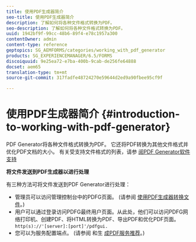 ```yaml
---
title: 使用PDF生成器简介
seo-title: 使用PDF生成器简介
description: 了解如何将各种文件格式转换为PDF。
seo-description: 了解如何将各种文件格式转换为PDF。
uuid: 1942bf9f-99cc-48b6-89f4-e78c1957a300
contentOwner: admin
content-type: reference
geptopics: SG_AEMFORMS/categories/working_with_pdf_generator
products: SG_EXPERIENCEMANAGER/6.5/FORMS
discoiquuid: 9e25ea72-e7ba-400b-9cab-de256fe64888
docset: aem65
translation-type: tm+mt
source-git-commit: 317fadfe48724270e59644d2ed9a90fbee95cf9f

---
```



# 使用PDF生成器简介 {#introduction-to-working-with-pdf-generator}

PDF Generator将各种文件格式转换为PDF。 它还将PDF转换为其他文件格式并优化PDF文档的大小。 有关受支持文件格式的列表，请参 [阅PDF Generator软件支持](/help/forms/using/aem-forms-jee-supported-platforms.md)

**将文件发送到PDF生成器以进行处理**

有三种方法可将文件发送到PDF Generator进行处理：

* 管理员可以访问管理控制台中的PDFG页面。 (请参阅 [使用PDF生成器转换文件](/help/forms/using/admin-help/converting-files-using-pdf-generator.md)。)
* 用户可以通过登录访问PDFG最终用户页面。从此处，他们可以访问PDFG网络打印机、创建PDF、将HTML转换为PDF、导出PDF和优化PDF页面。 `http(s)://'[server]:[port]'/pdfgui.`
* 您可以为服务配置端点。 (请参阅 <!--Fix broken link to Managing Endpoints --> 和生 [成PDF服务推荐](/help/forms/using/admin-help/configuring-watched-folder-endpoints.md#generate-pdf-service-recommendations)。) [](/help/forms/using/admin-help/overview-5.md#main-pars-header)

